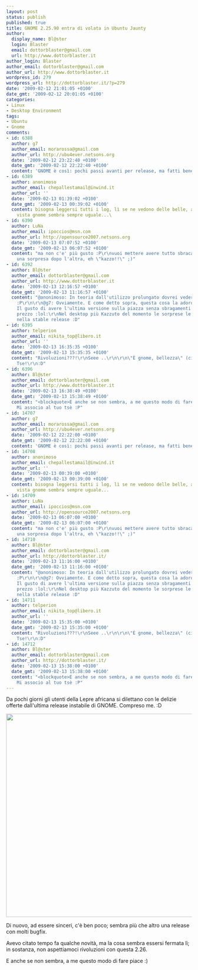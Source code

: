 ```yaml
---
layout: post
status: publish
published: true
title: GNOME 2.25.90 entra di volata in Ubuntu Jaunty
author:
  display_name: Bl@ster
  login: Blaster
  email: dottorblaster@gmail.com
  url: http://www.dottorblaster.it
author_login: Blaster
author_email: dottorblaster@gmail.com
author_url: http://www.dottorblaster.it
wordpress_id: 279
wordpress_url: http://dottorblaster.it/?p=279
date: '2009-02-12 21:01:05 +0100'
date_gmt: '2009-02-12 20:01:05 +0100'
categories:
- Linux
- Desktop Environment
tags:
- Ubuntu
- Gnome
comments:
- id: 6388
  author: g7
  author_email: morarossa@gmail.com
  author_url: http://ubu4ever.netsons.org
  date: '2009-02-12 23:22:40 +0100'
  date_gmt: '2009-02-12 22:22:40 +0100'
  content: 'GNOME è così: pochi passi avanti per release, ma fatti bene.'
- id: 6389
  author: anonimoso
  author_email: chepallestamail@inwind.it
  author_url: ''
  date: '2009-02-13 01:39:02 +0100'
  date_gmt: '2009-02-13 00:39:02 +0100'
  content: bisogna leggersi tutti i log, lì se ne vedono delle belle, anche se a prima
    vista gnome sembra sempre uguale...\
- id: 6390
  author: LuNa
  author_email: ipoccios@msn.com
  author_url: http://opensource2007.netsons.org
  date: '2009-02-13 07:07:52 +0100'
  date_gmt: '2009-02-13 06:07:52 +0100'
  content: "ma non c'e' più gusto :P\r\nvuoi mettere avere tutto sbracato a ogni aggiornamento,
    una sorpresa dopo l'altra, eh \"kazzo!!\" ;)"
- id: 6392
  author: Bl@ster
  author_email: dottorblaster@gmail.com
  author_url: http://www.dottorblaster.it
  date: '2009-02-13 12:16:57 +0100'
  date_gmt: '2009-02-13 11:16:57 +0100'
  content: "@anonimoso: In teoria dall'utilizzo prolungato dovrei vedere qualche differenza
    :P\r\n\r\n@g7: Ovviamente. E come detto sopra, questa cosa la adoro :D\r\n\r\n@LuNa:
    Il gusto di avere l'ultima versione sulla piazza senza sbragamenti vari non ha
    prezzo :lol:\r\nNel desktop più Kazzuto del momento le sorprese le trovi anche
    nella stable release :D"
- id: 6395
  author: telperion
  author_email: nikita_top@libero.it
  author_url: ''
  date: '2009-02-13 16:35:35 +0100'
  date_gmt: '2009-02-13 15:35:35 +0100'
  content: "Rivoluzioni???!\r\nSeee ..\r\n\r\n\"È gnome, bellezza\" (cit.)\r\n\r\nRivouzioni!
    Tse!\r\n:D"
- id: 6396
  author: Bl@ster
  author_email: dottorblaster@gmail.com
  author_url: http://www.dottorblaster.it
  date: '2009-02-13 16:38:49 +0100'
  date_gmt: '2009-02-13 15:38:49 +0100'
  content: "<blockquote>E anche se non sembra, a me questo modo di fare piace</blockquote>\r\n@Telperion:
    Mi associo al tuo tsè :P"
- id: 14707
  author: g7
  author_email: morarossa@gmail.com
  author_url: http://ubu4ever.netsons.org
  date: '2009-02-12 22:22:00 +0100'
  date_gmt: '2009-02-12 22:22:00 +0100'
  content: 'GNOME è così: pochi passi avanti per release, ma fatti bene.'
- id: 14708
  author: anonimoso
  author_email: chepallestamail@inwind.it
  author_url: ''
  date: '2009-02-13 00:39:00 +0100'
  date_gmt: '2009-02-13 00:39:00 +0100'
  content: bisogna leggersi tutti i log, lì se ne vedono delle belle, anche se a prima
    vista gnome sembra sempre uguale...
- id: 14709
  author: LuNa
  author_email: ipoccios@msn.com
  author_url: http://opensource2007.netsons.org
  date: '2009-02-13 06:07:00 +0100'
  date_gmt: '2009-02-13 06:07:00 +0100'
  content: "ma non c'e' più gusto :P\r\nvuoi mettere avere tutto sbracato a ogni aggiornamento,
    una sorpresa dopo l'altra, eh \"kazzo!!\" ;)"
- id: 14710
  author: Bl@ster
  author_email: dottorblaster@gmail.com
  author_url: http://dottorblaster.it/
  date: '2009-02-13 11:16:00 +0100'
  date_gmt: '2009-02-13 11:16:00 +0100'
  content: "@anonimoso: In teoria dall'utilizzo prolungato dovrei vedere qualche differenza
    :P\r\n\r\n@g7: Ovviamente. E come detto sopra, questa cosa la adoro :D\r\n\r\n@LuNa:
    Il gusto di avere l'ultima versione sulla piazza senza sbragamenti vari non ha
    prezzo :lol:\r\nNel desktop più Kazzuto del momento le sorprese le trovi anche
    nella stable release :D"
- id: 14711
  author: telperion
  author_email: nikita_top@libero.it
  author_url: ''
  date: '2009-02-13 15:35:00 +0100'
  date_gmt: '2009-02-13 15:35:00 +0100'
  content: "Rivoluzioni???!\r\nSeee ..\r\n\r\n\"È gnome, bellezza\" (cit.)\r\n\r\nRivouzioni!
    Tse!\r\n:D"
- id: 14712
  author: Bl@ster
  author_email: dottorblaster@gmail.com
  author_url: http://dottorblaster.it/
  date: '2009-02-13 15:38:00 +0100'
  date_gmt: '2009-02-13 15:38:00 +0100'
  content: "<blockquote>E anche se non sembra, a me questo modo di fare piace</blockquote>\r\n@Telperion:
    Mi associo al tuo tsè :P"
---
```

<p>Da pochi giorni gli utenti della Lepre africana si dilettano con le delizie offerte dall'ultima release instabile di GNOME. Compreso me. :D</p>
<p style="text-align: center;"><img class="alignnone" src="http://i42.tinypic.com/mmqzja.jpg" alt="" width="590" height="550" /></p>
<p style="text-align: left;">Di nuovo, ad essere sinceri, c'è ben poco; sembra più che altro una release con molti bugfix.</p>
<p style="text-align: left;">Avevo citato tempo fa qualche novità, ma la cosa sembra essersi fermata lì; in sostanza, non aspettiamoci rivoluzioni con questa 2.26.</p>
<p style="text-align: left;">E anche se non sembra, a me questo modo di fare piace :)</p>

